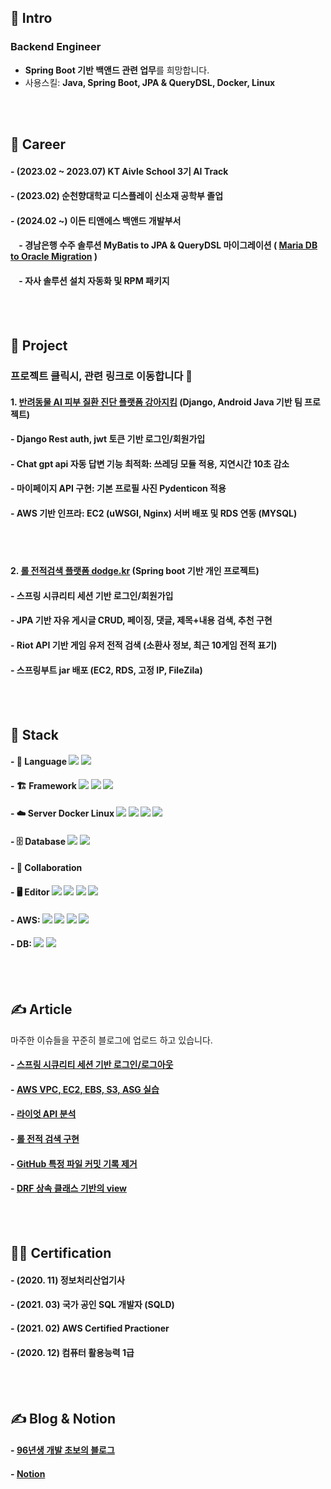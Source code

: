 ## 👋 Intro
### Backend Engineer
- **Spring Boot 기반 백앤드 관련 업무**를 희망합니다.
- 사용스킬: **Java, Spring Boot, JPA & QueryDSL, Docker, Linux**

<!--#### - Resume: [Resume/이력서](https://little-bit-cf9.notion.site/56b5bbf4385a4872b54700763239187a)-->
<br><br/>
## 🏢 Career
#### - (2023.02 ~ 2023.07) KT Aivle School 3기 AI Track
#### - (2023.02) 순천향대학교 디스플레이 신소재 공학부 졸업
#### - (2024.02 ~) 이든 티앤에스 백앤드 개발부서
#### &nbsp;&nbsp;&nbsp;&nbsp;- 경남은행 수주 솔루션 MyBatis to JPA & QueryDSL 마이그레이션 ( [Maria DB to Oracle Migration](https://tidal-badger-060.notion.site/Maria-DB-to-Oracle-Migration-1c65e3aabcb480c8a1a9d04997a407d4?pvs=4) )
#### &nbsp;&nbsp;&nbsp;&nbsp;- 자사 솔루션 설치 자동화 및 RPM 패키지


<br><br/>
## 🚀 Project
### 프로젝트 클릭시, 관련 링크로 이동합니다 🎉
#### 1. [반려동물 AI 피부 질환 진단 플랫폼 강아지킴](https://github.com/kwakchaewon/kangazikim) (Django, Android Java 기반 팀 프로젝트)
#### - Django Rest auth, jwt 토큰 기반 로그인/회원가입
#### - Chat gpt api 자동 답변 기능 최적화: 쓰레딩 모듈 적용, 지연시간 10초 감소
#### - 마이페이지 API 구현: 기본 프로필 사진 Pydenticon 적용
#### - AWS 기반 인프라: EC2 (uWSGI, Nginx) 서버 배포 및 RDS 연동 (MYSQL)

<br><br/>
#### 2. [롤 전적검색 플랫폼 dodge.kr](https://github.com/kwakchaewon/dodgekr) (Spring boot 기반 개인 프로젝트)
#### - 스프링 시큐리티 세션 기반 로그인/회원가입
#### - JPA 기반 자유 게시글 CRUD, 페이징, 댓글, 제목+내용 검색, 추천 구현
#### - Riot API 기반 게임 유저 전적 검색 (소환사 정보, 최근 10게임 전적 표기)
#### - 스프링부트 jar 배포 (EC2, RDS, 고정 IP, FileZila)

<br><br/>
## 🏁 Stack
#### - 🚀 Language <img src="https://img.shields.io/badge/python-3776AB?style=for-the-badge&logo=python&logoColor=white"> <img src="https://img.shields.io/badge/JAVA-6DB33F?style=for-the-badge&logo=gradle&logoColor=white">
#### - 🏗️ Framework <img src="https://img.shields.io/badge/SPRING BOOT-6DB33F?style=for-the-badge&logo=springboot&logoColor=white"> <img src="https://img.shields.io/badge/SPRING SECURITY-6DB33F?style=for-the-badge&logo=springsecurity&logoColor=white"> <img src="https://img.shields.io/badge/Django-008000?style=for-the-badge&logo=Django&logoColor=white">
#### - ☁️ Server Docker Linux <img src="https://img.shields.io/badge/IAM-232F3E?style=for-the-badge&logo=amazonaws&logoColor=white"> <img src="https://img.shields.io/badge/EC2-FF9900?style=for-the-badge&logo=amazonec2&logoColor=white"> <img src="https://img.shields.io/badge/RDS-527FFF?style=for-the-badge&logo=amazonrds&logoColor=white"> <img src="https://img.shields.io/badge/S3-569A31?style=for-the-badge&logo=amazons3&logoColor=white">
#### - 🗄️ Database <img src="https://img.shields.io/badge/mysql-4479A1?style=for-the-badge&logo=python&logoColor=white"> <img src="https://img.shields.io/badge/oracle-F80000?style=for-the-badge&logo=oracle&logoColor=white">
#### - 🤝 Collaboration
#### - 🖥️ Editor <img src="https://img.shields.io/badge/IntelliiJ-2C2255?style=for-the-badge&logo=intellijidea&logoColor=white"> <img src="https://img.shields.io/badge/git-F05032?style=for-the-badge&logo=git&logoColor=white"> <img src="https://img.shields.io/badge/slack-4A154B?style=for-the-badge&logo=slack&logoColor=white"> <img src="https://img.shields.io/badge/notion-000000?style=for-the-badge&logo=notion&logoColor=white"> 


#### - AWS: <img src="https://img.shields.io/badge/IAM-232F3E?style=for-the-badge&logo=amazonaws&logoColor=white"> <img src="https://img.shields.io/badge/EC2-FF9900?style=for-the-badge&logo=amazonec2&logoColor=white"> <img src="https://img.shields.io/badge/RDS-527FFF?style=for-the-badge&logo=amazonrds&logoColor=white"> <img src="https://img.shields.io/badge/S3-569A31?style=for-the-badge&logo=amazons3&logoColor=white">
#### - DB: <img src="https://img.shields.io/badge/mysql-4479A1?style=for-the-badge&logo=python&logoColor=white"> <img src="https://img.shields.io/badge/oracle-F80000?style=for-the-badge&logo=oracle&logoColor=white">
<br><br/>
## ✍️ Article
마주한 이슈들을 꾸준히 블로그에 업로드 하고 있습니다.
#### - [스프링 시큐리티 세션 기반 로그인/로그아웃](https://ksh03003.tistory.com/77)
#### - [AWS VPC, EC2, EBS, S3, ASG 실습](https://ksh03003.tistory.com/61)
#### - [라이엇 API 분석](https://ksh03003.tistory.com/89)
#### - [롤 전적 검색 구현](https://ksh03003.tistory.com/90)
#### - [GitHub 특정 파일 커밋 기록 제거](https://ksh03003.tistory.com/78)
#### - [DRF 상속 클래스 기반의 view](https://ksh03003.tistory.com/39)

<br><br/>
## 👨‍🎓 Certification
#### - (2020. 11) 정보처리산업기사
#### - (2021. 03) 국가 공인 SQL 개발자 (SQLD)
#### - (2021. 02) AWS Certified Practioner
#### - (2020. 12) 컴퓨터 활용능력 1급
<br><br/>
## ✍️ Blog & Notion
#### - [96년생 개발 초보의 블로그](https://ksh03003.tistory.com/)
#### - [Notion](https://tidal-badger-060.notion.site/1795e3aabcb48053b02be3d91b5da9f3?pvs=74)
<br><br/>

